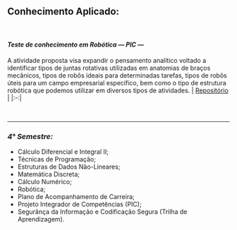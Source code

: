 ## **Conhecimento Aplicado:**

</br>

#### ***Teste de conhecimento em Robótica — PIC —***
A atividade proposta visa expandir o pensamento analítico voltado a identificar tipos de juntas rotativas utilizadas em anatomias de braços mecânicos, tipos de robôs ideais para determinadas tarefas, tipos de robôs úteis para um campo empresarial específico, bem como o tipo de estrutura robótica que podemos utilizar em diversos tipos de atividades.
| <a href="https://github.com/LoukasLoukanos/Ciencia-da-Computacao/tree/master/SEMESTRES%20BCC%20-%20Conhecimento%20Aplicado/4%C2%B0%20Semestre/PIC%20-%20Rob%C3%B3tica">Repositório</a> |
|:-:|

</br>

<hr>

### ***4° Semestre:***
- Cálculo Diferencial e Integral II;
- Técnicas de Programação;
- Estruturas de Dados Não-Lineares;
- Matemática Discreta;
- Cálculo Numérico;
- Robótica;
- Plano de Acompanhamento de Carreira;
- Projeto Integrador de Competências (PIC);
- Segurânça da Informação e Codificação Segura (Trilha de Aprendizagem).
